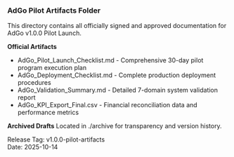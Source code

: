 ### AdGo Pilot Artifacts Folder
This directory contains all officially signed and approved documentation for AdGo v1.0.0 Pilot Launch.

**Official Artifacts**
- AdGo_Pilot_Launch_Checklist.md - Comprehensive 30-day pilot program execution plan  
- AdGo_Deployment_Checklist.md - Complete production deployment procedures  
- AdGo_Validation_Summary.md - Detailed 7-domain system validation report  
- AdGo_KPI_Export_Final.csv - Financial reconciliation data and performance metrics  

**Archived Drafts**
Located in ./archive for transparency and version history.

Release Tag: v1.0.0-pilot-artifacts  
Date: 2025-10-14

